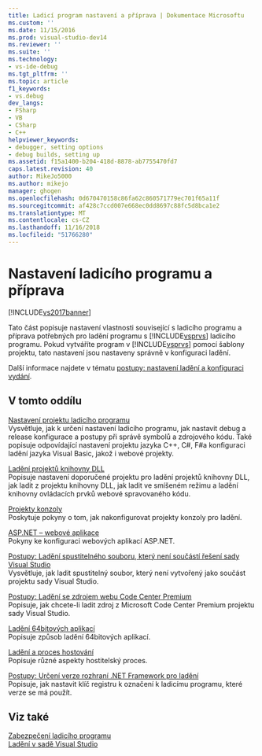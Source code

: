 ```yaml
---
title: Ladicí program nastavení a příprava | Dokumentace Microsoftu
ms.custom: ''
ms.date: 11/15/2016
ms.prod: visual-studio-dev14
ms.reviewer: ''
ms.suite: ''
ms.technology:
- vs-ide-debug
ms.tgt_pltfrm: ''
ms.topic: article
f1_keywords:
- vs.debug
dev_langs:
- FSharp
- VB
- CSharp
- C++
helpviewer_keywords:
- debugger, setting options
- debug builds, setting up
ms.assetid: f15a1400-b204-418d-8878-ab7755470fd7
caps.latest.revision: 40
author: MikeJo5000
ms.author: mikejo
manager: ghogen
ms.openlocfilehash: 0d670470158c86fa62c860571779ec701f65a11f
ms.sourcegitcommit: af428c7ccd007e668ec0dd8697c88fc5d8bca1e2
ms.translationtype: MT
ms.contentlocale: cs-CZ
ms.lasthandoff: 11/16/2018
ms.locfileid: "51766280"
---
```

# <a name="debugger-settings-and-preparation"></a>Nastavení ladicího programu a příprava
[!INCLUDE[vs2017banner](../includes/vs2017banner.md)]

Tato část popisuje nastavení vlastnosti související s ladicího programu a příprava potřebných pro ladění programu s [!INCLUDE[vsprvs](../includes/vsprvs-md.md)] ladicího programu. Pokud vytváříte program v [!INCLUDE[vsprvs](../includes/vsprvs-md.md)] pomocí šablony projektu, tato nastavení jsou nastaveny správně v konfiguraci ladění.  
  
 Další informace najdete v tématu [postupy: nastavení ladění a konfiguraci vydání](../debugger/how-to-set-debug-and-release-configurations.md).  
  
## <a name="in-this-section"></a>V tomto oddílu  
 [Nastavení projektu ladicího programu](../debugger/debugger-project-settings.md)  
 Vysvětluje, jak k určení nastavení ladicího programu, jak nastavit debug a release konfigurace a postupy při správě symbolů a zdrojového kódu. Také popisuje odpovídající nastavení projektu jazyka C++, C#, F#a konfiguraci ladění jazyka Visual Basic, jakož i webové projekty.  
  
 [Ladění projektů knihovny DLL](../debugger/debugging-dll-projects.md)  
 Popisuje nastavení doporučené projektu pro ladění projektů knihovny DLL, jak ladit z projektu knihovny DLL, jak ladit ve smíšeném režimu a ladění knihovny ovládacích prvků webové spravovaného kódu.  
  
 [Projekty konzoly](../debugger/debugging-preparation-console-projects.md)  
 Poskytuje pokyny o tom, jak nakonfigurovat projekty konzoly pro ladění.  
  
 [ASP.NET – webové aplikace](../debugger/debugging-preparation-aspnet-web-applications.md)  
 Pokyny ke konfiguraci webových aplikací ASP.NET.  
  
 [Postupy: Ladění spustitelného souboru, který není součástí řešení sady Visual Studio](../debugger/how-to-debug-an-executable-not-part-of-a-visual-studio-solution.md)  
 Vysvětluje, jak ladit spustitelný soubor, který není vytvořený jako součást projektu sady Visual Studio.  
  
 [Postupy: Ladění se zdrojem webu Code Center Premium](../debugger/how-to-debug-with-code-center-premium-source.md)  
 Popisuje, jak chcete-li ladit zdroj z Microsoft Code Center Premium projektu sady Visual Studio.  
  
 [Ladění 64bitových aplikací](../debugger/debug-64-bit-applications.md)  
 Popisuje způsob ladění 64bitových aplikací.  
  
 [Ladění a proces hostování](../debugger/debugging-and-the-hosting-process.md)  
 Popisuje různé aspekty hostitelský proces.  
  
 [Postupy: Určení verze rozhraní .NET Framework pro ladění](../debugger/how-to-specify-a-dotnet-framework-version-for-debugging.md)  
 Popisuje, jak nastavit klíč registru k označení k ladicímu programu, které verze se má použít.  
  
## <a name="see-also"></a>Viz také  
 [Zabezpečení ladicího programu](../debugger/debugger-security.md)   
 [Ladění v sadě Visual Studio](../debugger/debugging-in-visual-studio.md)



